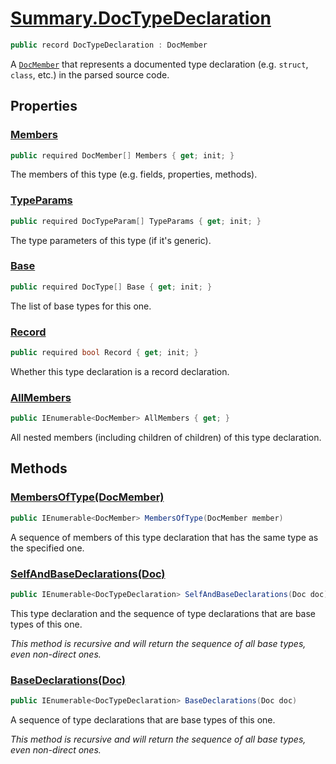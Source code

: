 # [Summary.DocTypeDeclaration](../src/Core/DocTypeDeclaration.cs#L10)
```cs
public record DocTypeDeclaration : DocMember
```

A [`DocMember`](./DocMember.md) that represents a documented type declaration
(e.g. `struct`, `class`, etc.) in the parsed source code.

## Properties
### [Members](../src/Core/DocTypeDeclaration.cs#L15)
```cs
public required DocMember[] Members { get; init; }
```

The members of this type (e.g. fields, properties, methods).

### [TypeParams](../src/Core/DocTypeDeclaration.cs#L20)
```cs
public required DocTypeParam[] TypeParams { get; init; }
```

The type parameters of this type (if it's generic).

### [Base](../src/Core/DocTypeDeclaration.cs#L25)
```cs
public required DocType[] Base { get; init; }
```

The list of base types for this one.

### [Record](../src/Core/DocTypeDeclaration.cs#L30)
```cs
public required bool Record { get; init; }
```

Whether this type declaration is a record declaration.

### [AllMembers](../src/Core/DocTypeDeclaration.cs#L35)
```cs
public IEnumerable<DocMember> AllMembers { get; }
```

All nested members (including children of children) of this type declaration.

## Methods
### [MembersOfType(DocMember)](../src/Core/DocTypeDeclaration.cs#L41)
```cs
public IEnumerable<DocMember> MembersOfType(DocMember member)
```

A sequence of members of this type declaration that has the same type as the specified one.

### [SelfAndBaseDeclarations(Doc)](../src/Core/DocTypeDeclaration.cs#L50)
```cs
public IEnumerable<DocTypeDeclaration> SelfAndBaseDeclarations(Doc doc)
```

This type declaration and the sequence of type declarations that are base types of this one.

_This method is recursive and will return the sequence of all base types, even non-direct ones._

### [BaseDeclarations(Doc)](../src/Core/DocTypeDeclaration.cs#L57)
```cs
public IEnumerable<DocTypeDeclaration> BaseDeclarations(Doc doc)
```

A sequence of type declarations that are base types of this one.

_This method is recursive and will return the sequence of all base types, even non-direct ones._

